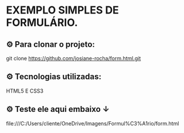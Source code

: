 # EXEMPLO SIMPLES DE FORMULÁRIO.

## ⚙ Para clonar o projeto:
git clone https://github.com/josiane-rocha/form.html.git

## ⚙ Tecnologias utilizadas:
HTML5 E CSS3


## ⚙ Teste ele aqui embaixo &#8595;

file:///C:/Users/cliente/OneDrive/Imagens/Formul%C3%A1rio/form.html
